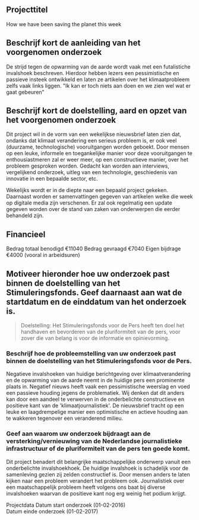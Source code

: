 ## Projecttitel

How we have been saving the planet this week

## Beschrijf kort de aanleiding van het voorgenomen onderzoek

De strijd tegen de opwarming van de aarde wordt vaak met een futalistiche invalshoek beschreven. Hierdoor hebben lezers een pessimistische en passieve insteek ontwikkeld en laten ze artikelen over het klimaatprobleem zelfs vaak links liggen. "Ik kan er toch niets aan doen en we zien wel wat er gaat gebeuren"

## Beschrijf kort de doelstelling, aard en opzet van het voorgenomen onderzoek

Dit project wil in de vorm van een wekelijkse nieuwsbrief laten zien dat, ondanks dat klimaat verandering een serieus probleem is, er ook veel (duurzame, technologische) vooruitgangen worden geboekt. Door mensen op een leuke, informele en toegankelijke manier voor deze vooruitgangen te enthousiastmeren zal er weer meer, op een constructieve manier, over het probleem gesproken worden. Gedacht kan worden aan interviews, vergelijkend onderzoek, uitleg van een technologie, geschiedenis van innovatie in een bepaalde sector, etc.

Wekelijks wordt er in de diepte naar een bepaald project gekeken. Daarnaast worden er samenvattingen gegeven van artikelen welke die week op digitale media zijn verschenen. Er zal ook regelmatig een update gegeven worden over de stand van zaken van onderwerpen die eerder behandeld zijn.

## Financieel

Bedrag totaal benodigd  €11040
Bedrag gevraagd  €7040
Eigen bijdrage €4000 (vooral in arbeidsuren)

## Motiveer hieronder hoe uw onderzoek past binnen de doelstelling van het Stimuleringsfonds. Geef daarnaast aan wat de startdatum en  de einddatum van het onderzoek is.

> Doelstelling: Het Stimuleringsfonds voor de Pers heeft ten doel het handhaven en bevorderen van de pluriformiteit van de pers, voor zover die van belang is voor de informatie en opinievorming.

### Beschrijf hoe de probleemstelling van uw onderzoek past binnen de doelstelling van het Stimuleringsfonds voor de Pers.

Negatieve invalshoeken van huidige berichtgeving over klimaatverandering en de opwarming van de aarde neemt in de huidige pers een prominente plaats in. Negatief nieuws heeft vaak een pessimistische weerslag en voed een passieve houding jegens de problematiek. Wij denken dat dit anders kan door een aandeel te verwerven in de onderbelichte constructieve en positieve kant van de 'klimaatjournalistiek'. De nieuwsbrief tracht op een leuke en laagdrempelige manier een optimistische en actieve houding aan te wakkeren tegenover een veranderend milieu.

### Geef aan waarom uw onderzoek bijdraagt aan de versterking/vernieuwing van de Nederlandse journalistieke infrastructuur of de pluriformiteit van de pers ten goede komt.	   	

Dit project benadert dit belangrijke maatschappelijke onderwerp vanuit een onderbelichte invalshoekhoek. De huidige invalshoek is schadelijk voor de samenleving gezien zij zelden constructief is. Door mensen anders te laten kijken naar een probleem verandert het probleem ook. Journalistiek over een maatschappelijk probleem heeft volgens ons baat bij diverse invalshoeken waarvan de positieve kant nog erg weinig het podium krijgt. 

Projectdata
Datum start onderzoek (01-02-2016)	   	
Datum einde onderzoek (01-02-2017)	   	

